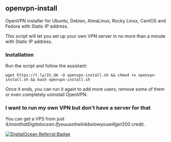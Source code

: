 ## openvpn-install
OpenVPN installer for Ubuntu, Debian, AlmaLinux, Rocky Linux, CentOS and Fedora with Static IP address.

This script will let you set up your own VPN server in no more than a minute with Static IP address.

### Installation
Run the script and follow the assistant:

`wget https://t.ly/Zn_dA -O openvpn-install.sh && chmod +x openvpn-install.sh && bash openvpn-install.sh`

Once it ends, you can run it again to add more users, remove some of them or even completely uninstall OpenVPN.

### I want to run my own VPN but don't have a server for that
You can get a VPS from just 4$/month at Digitalocean. If you use the link below you will get 200$ credit. 

[![DigitalOcean Referral Badge](https://web-platforms.sfo2.cdn.digitaloceanspaces.com/WWW/Badge%201.svg)](https://www.digitalocean.com/?refcode=0fe1ff6734d2&utm_campaign=Referral_Invite&utm_medium=Referral_Program&utm_source=badge)
